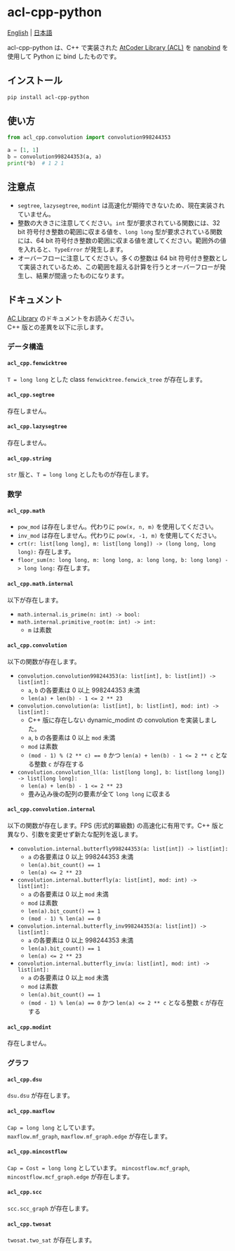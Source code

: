 # acl-cpp-python

[English](https://github.com/tatyam-prime/acl-cpp-python/blob/main/README.md) | [日本語](https://github.com/tatyam-prime/acl-cpp-python/blob/main/README_ja.md)

acl-cpp-python は、C++ で実装された [AtCoder Library (ACL)](https://github.com/atcoder/ac-library) を [nanobind](https://github.com/wjakob/nanobind) を使用して Python に bind したものです。

## インストール

```bash
pip install acl-cpp-python
```

## 使い方

```python
from acl_cpp.convolution import convolution998244353

a = [1, 1]
b = convolution998244353(a, a)
print(*b)  # 1 2 1
```

## 注意点

- `segtree`, `lazysegtree`, `modint` は高速化が期待できないため、現在実装されていません。
- 整数の大きさに注意してください。`int` 型が要求されている関数には、32 bit 符号付き整数の範囲に収まる値を、`long long` 型が要求されている関数には、64 bit 符号付き整数の範囲に収まる値を渡してください。範囲外の値を入れると、`TypeError` が発生します。
- オーバーフローに注意してください。多くの整数は 64 bit 符号付き整数として実装されているため、この範囲を超える計算を行うとオーバーフローが発生し、結果が間違ったものになります。

## ドキュメント

[AC Library](https://atcoder.github.io/ac-library/production/document_ja/) のドキュメントをお読みください。  
C++ 版との差異を以下に示します。

### データ構造

#### `acl_cpp.fenwicktree`

`T = long long` とした class `fenwicktree.fenwick_tree` が存在します。

#### `acl_cpp.segtree`

存在しません。

#### `acl_cpp.lazysegtree`

存在しません。

#### `acl_cpp.string`

`str` 版と、`T = long long` としたものが存在します。

### 数学

#### `acl_cpp.math`

- `pow_mod` は存在しません。代わりに `pow(x, n, m)` を使用してください。  
- `inv_mod` は存在しません。代わりに `pow(x, -1, m)` を使用してください。 
- `crt(r: list[long long], m: list[long long]) -> (long long, long long):` 存在します。
- `floor_sum(n: long long, m: long long, a: long long, b: long long) -> long long:` 存在します。

#### `acl_cpp.math.internal`

以下が存在します。

- `math.internal.is_prime(n: int) -> bool:`
- `math.internal.primitive_root(m: int) -> int:` 
    - `m` は素数

#### `acl_cpp.convolution`

以下の関数が存在します。

- `convolution.convolution998244353(a: list[int], b: list[int]) -> list[int]:`
    - `a`, `b` の各要素は $0$ 以上 $998244353$ 未満
    - `len(a) + len(b) - 1 <= 2 ** 23`
- `convolution.convolution(a: list[int], b: list[int], mod: int) -> list[int]:`
    - C++ 版に存在しない dynamic_modint の convolution を実装しました。
    - `a`, `b` の各要素は $0$ 以上 `mod` 未満
    - `mod` は素数
    - `(mod - 1) % (2 ** c) == 0` かつ `len(a) + len(b) - 1 <= 2 ** c` となる整数 `c` が存在する
- `convolution.convolution_ll(a: list[long long], b: list[long long]) -> list[long long]:`
    - `len(a) + len(b) - 1 <= 2 ** 23`
    - 畳み込み後の配列の要素が全て `long long` に収まる

#### `acl_cpp.convolution.internal`

以下の関数が存在します。FPS (形式的冪級数) の高速化に有用です。C++ 版と異なり、引数を変更せず新たな配列を返します。

- `convolution.internal.butterfly998244353(a: list[int]) -> list[int]:`
    - `a` の各要素は $0$ 以上 $998244353$ 未満
    - `len(a).bit_count() == 1`
    - `len(a) <= 2 ** 23`
- `convolution.internal.butterfly(a: list[int], mod: int) -> list[int]:`
    - `a` の各要素は $0$ 以上 `mod` 未満
    - `mod` は素数
    - `len(a).bit_count() == 1`
    - `(mod - 1) % len(a) == 0`
- `convolution.internal.butterfly_inv998244353(a: list[int]) -> list[int]:`
    - `a` の各要素は $0$ 以上 $998244353$ 未満
    - `len(a).bit_count() == 1`
    - `len(a) <= 2 ** 23`
- `convolution.internal.butterfly_inv(a: list[int], mod: int) -> list[int]:`
    - `a` の各要素は $0$ 以上 `mod` 未満
    - `mod` は素数
    - `len(a).bit_count() == 1`
    - `(mod - 1) % len(a) == 0` かつ `len(a) <= 2 ** c` となる整数 `c` が存在する

#### `acl_cpp.modint`

存在しません。

### グラフ

#### `acl_cpp.dsu`

`dsu.dsu` が存在します。

#### `acl_cpp.maxflow`

`Cap = long long` としています。  
`maxflow.mf_graph`, `maxflow.mf_graph.edge` が存在します。

#### `acl_cpp.mincostflow`

`Cap = Cost = long long` としています。
`mincostflow.mcf_graph`, `mincostflow.mcf_graph.edge` が存在します。

#### `acl_cpp.scc`

`scc.scc_graph` が存在します。

#### `acl_cpp.twosat`

`twosat.two_sat` が存在します。
